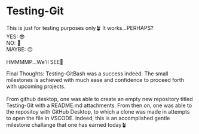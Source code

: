 # Testing-Git
This is just for testing purposes only🪴
It works...PERHAPS? 
</br>
YES: 😎
</br>
NO: 🤔
</br>
MAYBE: 🙃
</br>
</br>
HMMMMP...We'll SEE🥐

Final Thoughts: Testing-GitBash was a success indeed. The small milestones is achieved with much ease and confidence to proceed forth with upcoming projects. 
</br>
</br>
From github desktop, one was able to create an empty new repository titled Testing-Git with a README.md attachments. From then on, one was able to  the repositoy  with GitHub Desktop, to which a clone was made in attempts to open the file in VSCODE. Indeed, this is an accomplished gentle milestone challange that one has earned today🪴